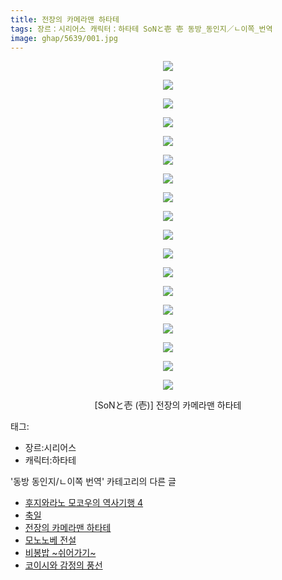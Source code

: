 ```yaml
---
title: 전장의 카메라맨 하타테
tags: 장르：시리어스 캐릭터：하타테 SoNと壱 壱 동방_동인지／ㄴ이쪽_번역
image: ghap/5639/001.jpg
---
```

<div class="article">
<p style="text-align: center; clear: none; float: none;"><img src="{{ site.nasurl }}/ghap/5639/001.jpg"/></p>
<p style="text-align: center; clear: none; float: none;"><img src="{{ site.nasurl }}/ghap/5639/002.jpg"/></p>
<p style="text-align: center; clear: none; float: none;"><img src="{{ site.nasurl }}/ghap/5639/003.jpg"/></p>
<p style="text-align: center; clear: none; float: none;"><img src="{{ site.nasurl }}/ghap/5639/004.jpg"/></p>
<p style="text-align: center; clear: none; float: none;"><img src="{{ site.nasurl }}/ghap/5639/005.jpg"/></p>
<p style="text-align: center; clear: none; float: none;"><img src="{{ site.nasurl }}/ghap/5639/006.jpg"/></p>
<p style="text-align: center; clear: none; float: none;"><img src="{{ site.nasurl }}/ghap/5639/007.jpg"/></p>
<p style="text-align: center; clear: none; float: none;"><img src="{{ site.nasurl }}/ghap/5639/008.jpg"/></p>
<p style="text-align: center; clear: none; float: none;"><img src="{{ site.nasurl }}/ghap/5639/009.jpg"/></p>
<p style="text-align: center; clear: none; float: none;"><img src="{{ site.nasurl }}/ghap/5639/010.jpg"/></p>
<p style="text-align: center; clear: none; float: none;"><img src="{{ site.nasurl }}/ghap/5639/011.jpg"/></p>
<p style="text-align: center; clear: none; float: none;"><img src="{{ site.nasurl }}/ghap/5639/012.jpg"/></p>
<p style="text-align: center; clear: none; float: none;"><img src="{{ site.nasurl }}/ghap/5639/013.jpg"/></p>
<p style="text-align: center; clear: none; float: none;"><img src="{{ site.nasurl }}/ghap/5639/014.jpg"/></p>
<p style="text-align: center; clear: none; float: none;"><img src="{{ site.nasurl }}/ghap/5639/015.jpg"/></p>
<p style="text-align: center; clear: none; float: none;"><img src="{{ site.nasurl }}/ghap/5639/016.jpg"/></p>
<p style="text-align: center; clear: none; float: none;"><img src="{{ site.nasurl }}/ghap/5639/017.jpg"/></p>
<p style="text-align: center; clear: none; float: none;"><img src="{{ site.nasurl }}/ghap/5639/018.jpg"/></p>
<p style="text-align: center; clear: none; float: none;">[SoNと壱 (壱)] 전장의 카메라맨 하타테</p>
</div><div class="tagTrail">
<p>태그: </p>
<ul>
<li>장르:시리어스</li>
<li>캐릭터:하타테</li>
</ul>
</div><div class="another">
<p>'동방 동인지/ㄴ이쪽 번역' 카테고리의 다른 글</p>
<ul>
<li><a href="/2019-01-24-ghap_5650">후지와라노 모코우의 역사기행 4</a></li>
<li><a href="/2019-01-24-ghap_5649">축일</a></li>
<li><a href="/2019-01-22-ghap_5639">전장의 카메라맨 하타테</a></li>
<li><a href="/2019-01-21-ghap_5638">모노노베 전설</a></li>
<li><a href="/2019-01-12-ghap_5583">비봉밥 ~쉬어가기~</a></li>
<li><a href="/2018-12-31-ghap_5457">코이시와 감정의 풍선</a></li>
</ul>
</div>